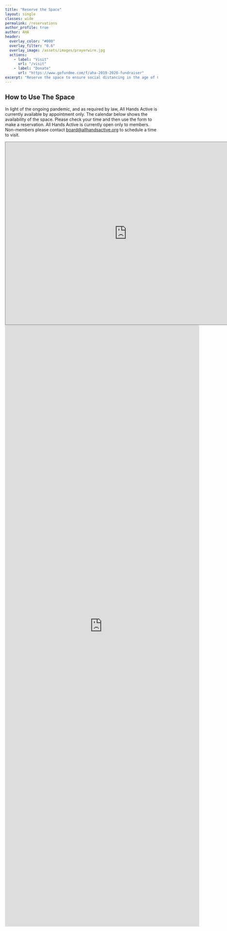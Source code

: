 ```yaml
---
title: "Reserve the Space"
layout: single
classes: wide
permalink: /reservations
author_profile: true
author: AHA
header:
  overlay_color: "#000"
  overlay_filter: "0.6"
  overlay_image: /assets/images/prayerwire.jpg
  actions:
    - label: "Visit"
      url: "/visit"
    - label: "Donate"
      url: "https://www.gofundme.com/f/aha-2019-2020-fundraiser"
excerpt: "Reserve the space to ensure social distancing in the age of COVID-19."
---
```


## How to Use The Space
In light of the ongoing pandemic, and as required by law, All Hands Active is currently available by appointment only. The calendar below shows the availability of the space. Please check your time and then use the form to make a reservation. All Hands Active is currently open only to members. Non-members please contact board@allhandsactive.org to schedule a time to visit.
<br>

<iframe src="https://calendar.google.com/calendar/embed?height=600&amp;wkst=1&amp;bgcolor=%23ffffff&amp;ctz=America%2FNew_York&amp;src=YWxsaGFuZHNhY3RpdmUub3JnX3B2c2t1ZGthY2poNmtrNTc5aDVmbXRtcG9zQGdyb3VwLmNhbGVuZGFyLmdvb2dsZS5jb20&amp;src=YWxsaGFuZHNhY3RpdmUub3JnX203c3FlMXYzMGFtZWVncXFoam42bmFobjlrQGdyb3VwLmNhbGVuZGFyLmdvb2dsZS5jb20&amp;src=YWxsaGFuZHNhY3RpdmUub3JnX3FhNmtmdW41amVsMmY3cHQ5b3Nlc3NibWdnQGdyb3VwLmNhbGVuZGFyLmdvb2dsZS5jb20&amp;color=%23F09300&amp;color=%237986CB&amp;color=%239E69AF&amp;title=All%20Hands%20Active%20Room%20Reservations" style="border:solid 1px #777" width="800" height="600" frameborder="0" scrolling="no"></iframe>
<br>
<iframe src="https://docs.google.com/forms/d/e/1FAIpQLSemfD9IU6othxtFbF-HbHx2ohWgv0ra2Pb2XuRwXG_A8wBfaA/viewform?embedded=true" width="640" height="1977" frameborder="0" marginheight="0" marginwidth="0">Loading…</iframe>
